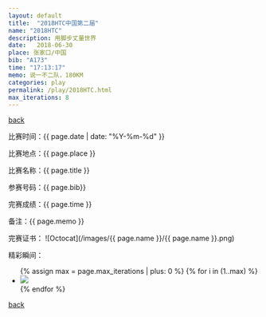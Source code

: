 ```yaml
---
layout: default
title:  "2018HTC中国第二届"
name: "2018HTC"
description: 用脚步丈量世界
date:   2018-06-30
place: 张家口/中国
bib: "A173"
time: "17:13:17"
memo: 说一不二队，180KM
categories: play
permalink: /play/2018HTC.html
max_iterations: 8
---
```

[back](/play)

比赛时间：{{ page.date | date: "%Y-%m-%d" }}

比赛地点：{{ page.place }}

比赛名称：{{ page.title }}

参赛号码：{{ page.bib}}

完赛成绩：{{ page.time }}

备注：{{ page.memo }}

完赛证书：
![Octocat](/images/{{ page.name }}/{{ page.name }}.png)

精彩瞬间：
<ul>
{% assign max = page.max_iterations | plus: 0 %}
{% for i in (1..max) %}
    <li><img src="/images/{{ page.name }}/{{ page.name }}-{{ i }}.jpeg"></li>
{% endfor %}
</ul>

[back](/play)